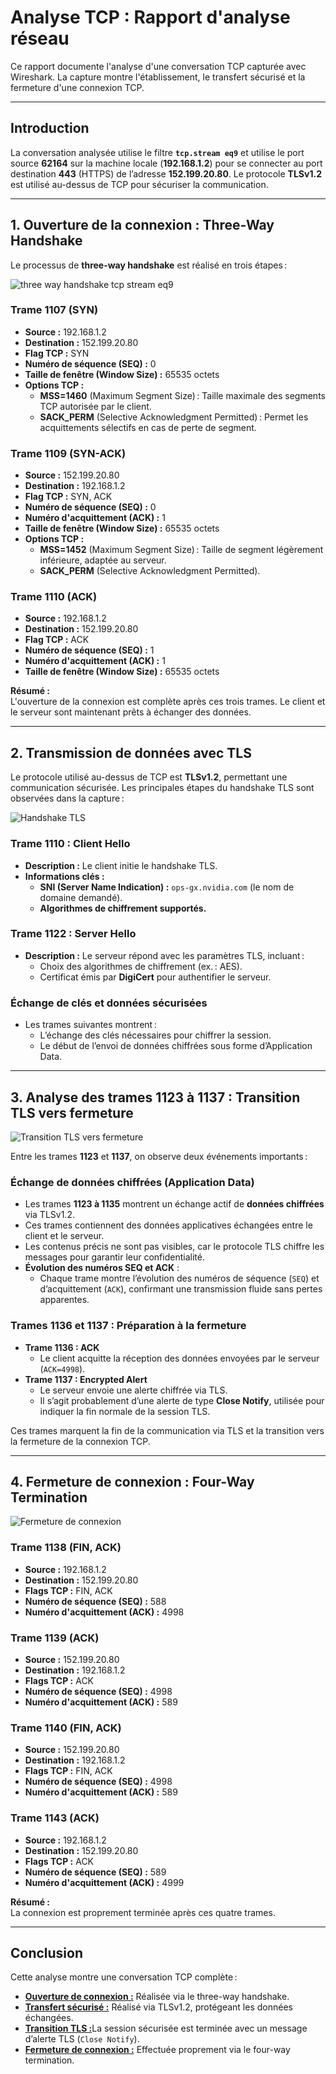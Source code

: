 # Analyse TCP : Rapport d'analyse réseau

Ce rapport documente l'analyse d'une conversation TCP capturée avec Wireshark. La capture montre l'établissement, le transfert sécurisé et la fermeture d'une connexion TCP.

---

## **Introduction**

La conversation analysée utilise le filtre **`tcp.stream eq9`** et utilise le port source **62164** sur la machine locale (**192.168.1.2**) pour se connecter au port destination **443** (HTTPS) de l’adresse **152.199.20.80**. Le protocole **TLSv1.2** est utilisé au-dessus de TCP pour sécuriser la communication.

---

## **1. Ouverture de la connexion : Three-Way Handshake**

Le processus de **three-way handshake** est réalisé en trois étapes :

![three way handshake tcp stream eq9](https://github.com/user-attachments/assets/74ee45d8-0bca-4eb6-81c8-580ec0017a59)

### **Trame 1107 (SYN)**
- **Source :** 192.168.1.2  
- **Destination :** 152.199.20.80  
- **Flag TCP :** SYN  
- **Numéro de séquence (SEQ) :** 0  
- **Taille de fenêtre (Window Size) :** 65535 octets  
- **Options TCP :**  
  - **MSS=1460** (Maximum Segment Size) : Taille maximale des segments TCP autorisée par le client.  
  - **SACK_PERM** (Selective Acknowledgment Permitted) : Permet les acquittements sélectifs en cas de perte de segment.

### **Trame 1109 (SYN-ACK)**
- **Source :** 152.199.20.80  
- **Destination :** 192.168.1.2  
- **Flag TCP :** SYN, ACK  
- **Numéro de séquence (SEQ) :** 0  
- **Numéro d'acquittement (ACK) :** 1  
- **Taille de fenêtre (Window Size) :** 65535 octets  
- **Options TCP :**  
  - **MSS=1452** (Maximum Segment Size) : Taille de segment légèrement inférieure, adaptée au serveur.  
  - **SACK_PERM** (Selective Acknowledgment Permitted).

### **Trame 1110 (ACK)**
- **Source :** 192.168.1.2  
- **Destination :** 152.199.20.80  
- **Flag TCP :** ACK  
- **Numéro de séquence (SEQ) :** 1  
- **Numéro d'acquittement (ACK) :** 1  
- **Taille de fenêtre (Window Size) :** 65535 octets  

**Résumé :**  
L'ouverture de la connexion est complète après ces trois trames. Le client et le serveur sont maintenant prêts à échanger des données.

---

## **2. Transmission de données avec TLS**

Le protocole utilisé au-dessus de TCP est **TLSv1.2**, permettant une communication sécurisée. Les principales étapes du handshake TLS sont observées dans la capture :

![Handshake TLS](https://github.com/user-attachments/assets/f3999c06-a0dd-4494-a7ce-272108774b21)

### **Trame 1110 : Client Hello**
- **Description :** Le client initie le handshake TLS.  
- **Informations clés :**  
  - **SNI (Server Name Indication) :** `ops-gx.nvidia.com` (le nom de domaine demandé).  
  - **Algorithmes de chiffrement supportés.**

### **Trame 1122 : Server Hello**
- **Description :** Le serveur répond avec les paramètres TLS, incluant :  
  - Choix des algorithmes de chiffrement (ex. : AES).  
  - Certificat émis par **DigiCert** pour authentifier le serveur.

### **Échange de clés et données sécurisées**
- Les trames suivantes montrent :  
  - L’échange des clés nécessaires pour chiffrer la session.  
  - Le début de l’envoi de données chiffrées sous forme d’Application Data.

---

## **3. Analyse des trames 1123 à 1137 : Transition TLS vers fermeture**

![Transition TLS vers fermeture](https://github.com/user-attachments/assets/d91440e1-6329-45a3-8933-ca176c01882d)


Entre les trames **1123** et **1137**, on observe deux événements importants :

### **Échange de données chiffrées (Application Data)**  
- Les trames **1123 à 1135** montrent un échange actif de **données chiffrées** via TLSv1.2.  
- Ces trames contiennent des données applicatives échangées entre le client et le serveur.  
- Les contenus précis ne sont pas visibles, car le protocole TLS chiffre les messages pour garantir leur confidentialité.  
- **Évolution des numéros SEQ et ACK** :
  - Chaque trame montre l’évolution des numéros de séquence (`SEQ`) et d’acquittement (`ACK`), confirmant une transmission fluide sans pertes apparentes.

### **Trames 1136 et 1137 : Préparation à la fermeture**
- **Trame 1136 : ACK**  
  - Le client acquitte la réception des données envoyées par le serveur (`ACK=4998`).  
- **Trame 1137 : Encrypted Alert**  
  - Le serveur envoie une alerte chiffrée via TLS.  
  - Il s’agit probablement d’une alerte de type **Close Notify**, utilisée pour indiquer la fin normale de la session TLS.

Ces trames marquent la fin de la communication via TLS et la transition vers la fermeture de la connexion TCP.

---

## **4. Fermeture de connexion : Four-Way Termination**

![Fermeture de connexion](https://github.com/user-attachments/assets/e2ee7c4d-945c-41e3-b524-9087f1bacfc9)

### **Trame 1138 (FIN, ACK)**
- **Source :** 192.168.1.2  
- **Destination :** 152.199.20.80  
- **Flags TCP :** FIN, ACK  
- **Numéro de séquence (SEQ) :** 588  
- **Numéro d'acquittement (ACK) :** 4998  

### **Trame 1139 (ACK)**
- **Source :** 152.199.20.80  
- **Destination :** 192.168.1.2  
- **Flags TCP :** ACK  
- **Numéro de séquence (SEQ) :** 4998  
- **Numéro d'acquittement (ACK) :** 589  

### **Trame 1140 (FIN, ACK)**
- **Source :** 152.199.20.80  
- **Destination :** 192.168.1.2  
- **Flags TCP :** FIN, ACK  
- **Numéro de séquence (SEQ) :** 4998  
- **Numéro d'acquittement (ACK) :** 589  

### **Trame 1143 (ACK)**
- **Source :** 192.168.1.2  
- **Destination :** 152.199.20.80  
- **Flags TCP :** ACK  
- **Numéro de séquence (SEQ) :** 589  
- **Numéro d'acquittement (ACK) :** 4999  

**Résumé :**  
La connexion est proprement terminée après ces quatre trames.

---

## **Conclusion**

Cette analyse montre une conversation TCP complète :
- [**Ouverture de connexion :**](https://github.com/mm-elmazani/Analyse-de-traces-perso-sur-la-couche-transport/blob/main/Screenshots/three%20way%20handshake%20tcp.stream%20eq9.png) Réalisée via le three-way handshake.  
- [**Transfert sécurisé :**](https://github.com/mm-elmazani/Analyse-de-traces-perso-sur-la-couche-transport/blob/main/Screenshots/Handshake%20TLS.png) Réalisé via TLSv1.2, protégeant les données échangées.  
- [**Transition TLS :**](https://github.com/mm-elmazani/Analyse-de-traces-perso-sur-la-couche-transport/blob/main/Screenshots/Transition%20TLS%20vers%20fermeture.png)La session sécurisée est terminée avec un message d’alerte TLS (`Close Notify`).   
- [**Fermeture de connexion :**](https://github.com/mm-elmazani/Analyse-de-traces-perso-sur-la-couche-transport/blob/main/Screenshots/Fermeture%20de%20connexion.png) Effectuée proprement via le four-way termination.
